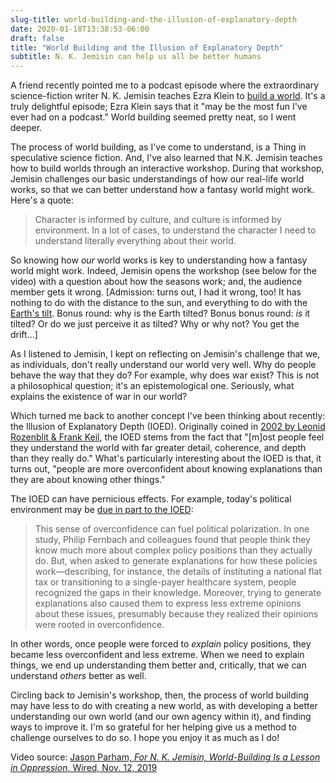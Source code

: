 ```yaml
---
slug-title: world-building-and-the-illusion-of-explanatory-depth
date: 2020-01-18T13:38:53-06:00
draft: false
title: "World Building and the Illusion of Explanatory Depth"
subtitle: N. K. Jemisin can help us all be better humans
---
```


A friend recently pointed me to a podcast episode where the extraordinary science-fiction writer N. K. Jemisin teaches Ezra Klein to [build a world](https://megaphone.link/VMP3494072790). It's a truly delightful episode; Ezra Klein says that it "may be the most fun I've ever had on a podcast." World building seemed pretty neat, so I went deeper.

The process of world building, as I've come to understand, is a Thing in speculative science fiction. And, I've also learned that N.K. Jemisin teaches how to build worlds through an interactive workshop. During that workshop, Jemisin challenges our basic understandings of how our real-life world works, so that we can better understand how a fantasy world might work. Here's a quote:

> Character is informed by culture, and culture is informed by environment. In a lot of cases, to understand the character I need to understand literally everything about their world.

So knowing how _our_ world works is key to understanding how a fantasy world might work. Indeed, Jemisin opens the workshop (see below for the video) with a question about how the seasons work; and, the audience member gets it wrong. [Admission: turns out, I had it wrong, too! It has nothing to do with the distance to the sun, and everything to do with the [Earth's tilt](https://spaceplace.nasa.gov/seasons/en/). Bonus round: why is the Earth tilted? Bonus bonus round: *is* it tilted? Or do we just perceive it as tilted? Why or why not? You get the drift...]

As I listened to Jemisin, I kept on reflecting on Jemisin's challenge that we, as individuals, don't really understand our world very well. Why do people behave the way that they do? For example, why does war exist? This is not a philosophical question; it's an epistemological one. Seriously, what explains the existence of war in our world?

Which turned me back to another concept I've been thinking about recently: the Illusion of Explanatory Depth (IOED). Originally coined in [2002 by Leonid Rozenblit & Frank Keil](https://cogdevlab.yale.edu/sites/default/files/files/rozenblit%20%26%20keil%20%202002.pdf), the IOED stems from the fact that "[m]ost people feel they understand the world with far greater detail, coherence, and depth than they really do." What's particularly interesting about the IOED is that, it turns out, "people are more overconfident about knowing explanations than they are about knowing other things."

The IOED can have pernicious effects. For example, today's political environment may be [due in part to the IOED](https://www.psychologytoday.com/us/blog/words-matter/201908/you-know-less-you-think):

> This sense of overconfidence can fuel political polarization. In one study, Philip Fernbach and colleagues found that people think they know much more about complex policy positions than they actually do. But, when asked to generate explanations for how these policies work—describing, for instance, the details of instituting a national flat tax or transitioning to a single-payer healthcare system, people recognized the gaps in their knowledge. Moreover, trying to generate explanations also caused them to express less extreme opinions about these issues, presumably because they realized their opinions were rooted in overconfidence.

In other words, once people were forced to *explain* policy positions, they became less overconfident and less extreme. When we need to explain things, we end up understanding them better and, critically, that we can understand *others* better as well.

Circling back to Jemisin's workshop, then, the process of world building may have less to do with creating a new world, as with developing a better understanding our own world (and our own agency within it), and finding ways to improve it. I'm so grateful for her helping give us a method to challenge ourselves to do so. I hope you enjoy it as much as I do!

<script async src="https://player-backend.cnevids.com/script/video/5dc99e5a42b5f033498ff3a5.js?iu=/3379/conde.wired/partner"></script>

Video source: [Jason Parham, *For N. K. Jemisin, World-Building Is a Lesson in Oppression*, Wired, Nov. 12, 2019](https://www.wired.com/story/nk-jemisin-how-to-write-science-fiction-wired25/)
